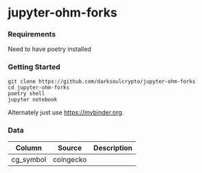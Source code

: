 # jupyter-ohm-forks

### Requirements
Need to have poetry installed

### Getting Started

```
git clone https://github.com/darksoulcrypto/jupyter-ohm-forks
cd jupyter-ohm-forks
poetry shell
jupyter notebook
```

Alternately just use https://mybinder.org.

### Data

| Column        | Source        | Description  |
| ------------- |:-------------:| ------------:|
| cg_symbol     | coingecko     |              |
